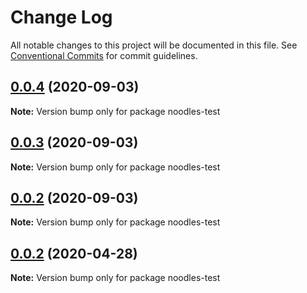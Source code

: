 # Change Log

All notable changes to this project will be documented in this file.
See [Conventional Commits](https://conventionalcommits.org) for commit guidelines.

## [0.0.4](https://github.com/geallenboy/noodles/compare/noodles-test@0.0.3...noodles-test@0.0.4) (2020-09-03)

**Note:** Version bump only for package noodles-test





## [0.0.3](https://github.com/geallenboy/noodles/compare/noodles-test@0.0.2...noodles-test@0.0.3) (2020-09-03)

**Note:** Version bump only for package noodles-test





## [0.0.2](https://github.com/geallenboy/noodles/compare/noodles-test@0.0.2...noodles-test@0.0.2) (2020-09-03)

**Note:** Version bump only for package noodles-test





## [0.0.2](https://github.com/geallenboy/noodles/compare/noodles-test@0.0.6...noodles-test@0.0.2) (2020-04-28)

**Note:** Version bump only for package noodles-test
